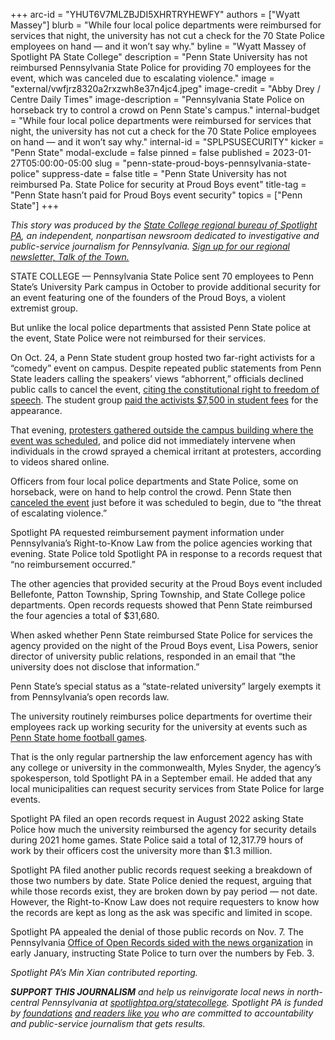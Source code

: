 +++
arc-id = "YHUT6V7MLZBJDI5XHRTRYHEWFY"
authors = ["Wyatt Massey"]
blurb = "While four local police departments were reimbursed for services that night, the university has not cut a check for the 70 State Police employees on hand — and it won’t say why."
byline = "Wyatt Massey of Spotlight PA State College"
description = "Penn State University has not reimbursed Pennsylvania State Police for providing 70 employees for the event, which was canceled due to escalating violence."
image = "external/vwfjrz8320a2rxzwh8e37n4jc4.jpeg"
image-credit = "Abby Drey / Centre Daily Times"
image-description = "Pennsylvania State Police on horseback try to control a crowd on Penn State's campus."
internal-budget = "While four local police departments were reimbursed for services that night, the university has not cut a check for the 70 State Police employees on hand — and it won’t say why."
internal-id = "SPLPSUSECURITY"
kicker = "Penn State"
modal-exclude = false
pinned = false
published = 2023-01-27T05:00:00-05:00
slug = "penn-state-proud-boys-pennsylvania-state-police"
suppress-date = false
title = "Penn State University has not reimbursed Pa. State Police for security at Proud Boys event"
title-tag = "Penn State hasn’t paid for Proud Boys event security"
topics = ["Penn State"]
+++

<i>This story was produced by the </i><a href="https://www.spotlightpa.org/statecollege"><i>State College regional bureau of Spotlight PA</i></a><i>, an independent, nonpartisan newsroom dedicated to investigative and public-service journalism for Pennsylvania. </i><a href="https://www.spotlightpa.org/newsletters/talkofthetown"><i>Sign up for our regional newsletter, Talk of the Town.</i></a>

STATE COLLEGE — Pennsylvania State Police sent 70 employees to Penn State’s University Park campus in October to provide additional security for an event featuring one of the founders of the Proud Boys, a violent extremist group.

But unlike the local police departments that assisted Penn State police at the event, State Police were not reimbursed for their services.

On Oct. 24, a Penn State student group hosted two far-right activists for a “comedy” event on campus. Despite repeated public statements from Penn State leaders calling the speakers’ views “abhorrent,” officials declined public calls to cancel the event, <a href="https://www.centredaily.com/news/local/education/penn-state/article267715632.html">citing the constitutional right to freedom of speech</a>. The student group <a href="https://web.archive.org/20220930191154/http://pennstateupac.org/wp-content/uploads/2022/09/9-6-22-Minutes.pdf">paid the activists $7,500 in student fees</a> for the appearance.

That evening, <a href="https://www.centredaily.com/news/local/education/penn-state/article267845797.html">protesters gathered outside the campus building where the event was scheduled</a>, and police did not immediately intervene when individuals in the crowd sprayed a chemical irritant at protesters, according to videos shared online.

<script src="https://www.spotlightpa.org/embed.js" async></script><div data-spl-embed-version="1" data-spl-src="https://www.spotlightpa.org/embeds/newsletter/?cta=Sign%20up%20for%20our%20new%20regional%20newsletter%2C%20%3Cb%3ETalk%20of%20the%20Town%3C%2Fb%3E%2C%20and%20get%20all%20the%20news%20and%20notes%20from%20State%20College%20and%20north-central%20PA.&button=Sign%20Up%20Now&preselect=state_college&eyebrow=DON'T%20MISS%20A%20BEAT"></div>

Officers from four local police departments and State Police, some on horseback, were on hand to help control the crowd. Penn State then <a href="https://www.psu.edu/news/story/threat-violence-causes-university-police-cancel-tonights-event">canceled the event</a> just before it was scheduled to begin, due to “the threat of escalating violence.”

Spotlight PA requested reimbursement payment information under Pennsylvania’s Right-to-Know Law from the police agencies working that evening. State Police told Spotlight PA in response to a records request that “no reimbursement occurred.”

The other agencies that provided security at the Proud Boys event included Bellefonte, Patton Township, Spring Township, and State College police departments. Open records requests showed that Penn State reimbursed the four agencies a total of $31,680.

When asked whether Penn State reimbursed State Police for services the agency provided on the night of the Proud Boys event, Lisa Powers, senior director of university public relations, responded in an email that “the university does not disclose that information.”

Penn State’s special status as a “state-related university” largely exempts it from Pennsylvania’s open records law.

The university routinely reimburses police departments for overtime their employees rack up working security for the university at events such as <a href="https://www.spotlightpa.org/statecollege/2022/08/penn-state-football-police-overtime/">Penn State home football games</a>.

That is the only regular partnership the law enforcement agency has with any college or university in the commonwealth, Myles Snyder, the agency’s spokesperson, told Spotlight PA in a September email. He added that any local municipalities can request security services from State Police for large events.

<script src="https://www.spotlightpa.org/embed.js" async></script><div data-spl-embed-version="1" data-spl-src="https://www.spotlightpa.org/embeds/donate/"></div>

Spotlight PA filed an open records request in August 2022 asking State Police how much the university reimbursed the agency for security details during 2021 home games. State Police said a total of 12,317.79 hours of work by their officers cost the university more than $1.3 million.

Spotlight PA filed another public records request seeking a breakdown of those two numbers by date. State Police denied the request, arguing that while those records exist, they are broken down by pay period — not date. However, the Right-to-Know Law does not require requesters to know how the records are kept as long as the ask was specific and limited in scope.

Spotlight PA appealed the denial of those public records on Nov. 7. The Pennsylvania <a href="https://www.openrecords.pa.gov/Appeals/DocketSheet.cfm?docket=20222545">Office of Open Records sided with the news organization</a> in early January, instructing State Police to turn over the numbers by Feb. 3.

<i>Spotlight PA’s Min Xian contributed reporting.</i>

<i><b>SUPPORT THIS JOURNALISM</b></i><i> and help us reinvigorate local news in north-central Pennsylvania at </i><a href="/donate?campaign=701Dn000000Ygq1IAC&utm_source=www.spotlightpa.org&utm_medium=statecollege:section&utm_campaign=statecollege:main"><i>spotlightpa.org/statecollege</i></a><i>. Spotlight PA is funded by </i><a href="https://www.spotlightpa.org/support"><i>foundations</i></a><i> </i><a href="https://www.spotlightpa.org/support"><i>and readers like you</i></a><i> who are committed to accountability and public-service journalism that gets results.</i>
